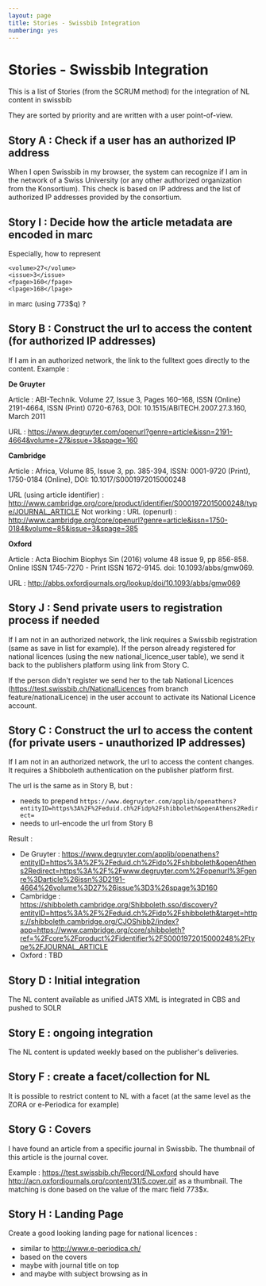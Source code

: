 ```yaml
---
layout: page
title: Stories - Swissbib Integration
numbering: yes
---
```


# Stories - Swissbib Integration

This is a list of Stories (from the SCRUM method) for the integration of NL content in swissbib

They are sorted by priority and are written with a user point-of-view.

## Story A : Check if a user has an authorized IP address

When I open Swissbib in my browser, the system can recognize if I am in the network of a Swiss University (or any other authorized organization from the Konsortium). This check is based on IP address and the list of authorized IP addresses provided by the consortium.

## Story I : Decide how the article metadata are encoded in marc

Especially, how to represent

```
<volume>27</volume>
<issue>3</issue>
<fpage>160</fpage>
<lpage>168</lpage>
```

in marc (using 773$q) ?



## Story B : Construct the url to access the content (for authorized IP addresses)

If I am in an authorized network, the link to the fulltext goes directly to the content. Example :

**De Gruyter**

Article : ABI-Technik. Volume 27, Issue 3, Pages 160–168, ISSN (Online) 2191-4664, ISSN (Print) 0720-6763, DOI: 10.1515/ABITECH.2007.27.3.160, March 2011

URL : <https://www.degruyter.com/openurl?genre=article&issn=2191-4664&volume=27&issue=3&spage=160>

**Cambridge**

Article : Africa, Volume 85, Issue 3, pp. 385-394,  ISSN: 0001-9720 (Print), 1750-0184 (Online), DOI: 10.1017/S0001972015000248

URL (using article identifier) : <http://www.cambridge.org/core/product/identifier/S0001972015000248/type/JOURNAL_ARTICLE>
Not working : URL (openurl) : <http://www.cambridge.org/core/openurl?genre=article&issn=1750-0184&volume=85&issue=3&spage=385>


**Oxford**

Article :  Acta Biochim Biophys Sin (2016) volume 48 issue 9, pp 856-858. Online ISSN 1745-7270 - Print ISSN 1672-9145.  doi: 10.1093/abbs/gmw069.

URL : <http://abbs.oxfordjournals.org/lookup/doi/10.1093/abbs/gmw069>



## Story J : Send private users to registration process if needed

If I am not in an authorized network, the link requires a Swissbib registration (same as save in list for example). If the person already registered for national licences (using the new national_licence_user table), we send it back to the publishers platform using link from Story C.

If the person didn't register we send her to the tab National Licences (https://test.swissbib.ch/NationalLicences from branch feature/nationalLicence) in the user account to activate its National Licence account.


## Story C : Construct the url to access the content (for private users - unauthorized IP addresses)

If I am not in an authorized network, the url to access the content changes. It requires a Shibboleth authentication on the publisher platform first.

The url is the same as in Story B, but :

 * needs to prepend `https://www.degruyter.com/applib/openathens?entityID=https%3A%2F%2Feduid.ch%2Fidp%2Fshibboleth&openAthens2Redirect=`
 * needs to url-encode the url from Story B

Result :

 * De Gruyter : <https://www.degruyter.com/applib/openathens?entityID=https%3A%2F%2Feduid.ch%2Fidp%2Fshibboleth&openAthens2Redirect=https%3A%2F%2Fwww.degruyter.com%2Fopenurl%3Fgenre%3Darticle%26issn%3D2191-4664%26volume%3D27%26issue%3D3%26spage%3D160>
 * Cambridge : <https://shibboleth.cambridge.org/Shibboleth.sso/discovery?entityID=https%3A%2F%2Feduid.ch%2Fidp%2Fshibboleth&target=https://shibboleth.cambridge.org/CJOShibb2/index?app=https://www.cambridge.org/core/shibboleth?ref=%2Fcore%2Fproduct%2Fidentifier%2FS0001972015000248%2Ftype%2FJOURNAL_ARTICLE>
 * Oxford : TBD




## Story D : Initial integration

The NL content available as unified JATS XML is integrated in CBS and pushed to SOLR

## Story E : ongoing integration

The NL content is updated weekly based on the publisher's deliveries.


## Story F : create a facet/collection for NL

It is possible to restrict content to NL with a facet (at the same level as the ZORA or e-Periodica for example)

## Story G : Covers

I have found an article from a specific journal in Swissbib. The thumbnail of this article is the journal cover.

Example : <https://test.swissbib.ch/Record/NLoxford> should have <http://acn.oxfordjournals.org/content/31/5.cover.gif> as a thumbnail. The matching is done based on the value of the marc field 773$x.


## Story H : Landing Page

Create a good looking landing page for national licences :

 * similar to <http://www.e-periodica.ch/>
 * based on the covers
 * maybe with journal title on top
 * and maybe with subject browsing as in
